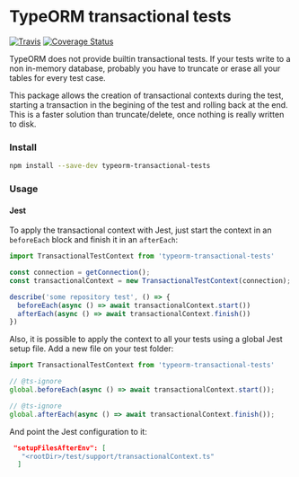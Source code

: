 # TypeORM transactional tests

[![Travis](https://img.shields.io/travis/viniciusjssouza/typeorm-transactional-tests.svg)](https://travis-ci.org/alexjoverm/typescript-library-starter)
[![Coverage Status](https://coveralls.io/repos/github/viniciusjssouza/typeorm-transactional-tests/badge.svg?branch=master)](https://coveralls.io/github/viniciusjssouza/typeorm-transactional-tests?branch=master)

TypeORM does not provide builtin transactional tests. If your tests write to a non in-memory database, probably you have to truncate 
or erase all your tables for every test case.

This package allows the creation of transactional contexts during the test, starting a transaction in the begining of the test 
and rolling back at the end. This is a faster solution than truncate/delete, once nothing is really written to disk.   

### Install
```bash
npm install --save-dev typeorm-transactional-tests
```

### Usage

#### Jest
To apply the transactional context with Jest, just start the context in an `beforeEach` block and finish it in an `afterEach`:
```typescript
import TransactionalTestContext from 'typeorm-transactional-tests'

const connection = getConnection();
const transactionalContext = new TransactionalTestContext(connection);

describe('some repository test', () => {
  beforeEach(async () => await transactionalContext.start())
  afterEach(async () => await transactionalContext.finish())
})
```
Also, it is possible to apply the context to all your tests using a global Jest setup file. Add a new file on your test folder:

```typescript 
import TransactionalTestContext from 'typeorm-transactional-tests'

// @ts-ignore
global.beforeEach(async () => await transactionalContext.start());

// @ts-ignore
global.afterEach(async () => await transactionalContext.finish());
```
And point the Jest configuration to it:
```json
 "setupFilesAfterEnv": [
   "<rootDir>/test/support/transactionalContext.ts"
  ]
```
